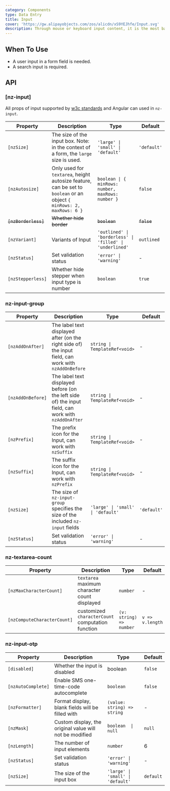 ```yaml
---
category: Components
type: Data Entry
title: Input
cover: 'https://gw.alipayobjects.com/zos/alicdn/xS9YEJhfe/Input.svg'
description: Through mouse or keyboard input content, it is the most basic form field wrapper.
---
```



## When To Use

- A user input in a form field is needed.
- A search input is required.


## API

### [nz-input]

All props of input supported by [w3c standards](https://www.w3schools.com/tags/tag_input.asp) and Angular can used in `nz-input`.

| Property             | Description                                                                                                          | Type                                                     | Default     |
|----------------------|----------------------------------------------------------------------------------------------------------------------|----------------------------------------------------------|-------------|
| `[nzSize]`           | The size of the input box. Note: in the context of a form, the `large` size is used.                                 | `'large' \| 'small' \| 'default'`                        | `'default'` |
| `[nzAutosize]`       | Only used for `textarea`, height autosize feature, can be set to `boolean` or an object `{ minRows: 2, maxRows: 6 }` | `boolean \| { minRows: number, maxRows: number }`        | `false`     |
| ~~`[nzBorderless]`~~ | ~~Whether hide border~~                                                                                              | ~~`boolean`~~                                            | ~~`false`~~ |
| `[nzVariant]`        | Variants of Input                                                                                                    | `'outlined' \| 'borderless' \| 'filled' \| 'underlined'` | `outlined`  |
| `[nzStatus]`         | Set validation status                                                                                                | `'error' \| 'warning'`                                   | -           |
| `[nzStepperless]`    | Whether hide stepper when input type is number                                                                       | `boolean`                                                | `true`      |

### nz-input-group

| Property          | Description                                                                                          | Type                              | Default     |
| ----------------- | ---------------------------------------------------------------------------------------------------- | --------------------------------- | ----------- |
| `[nzAddOnAfter]`  | The label text displayed after (on the right side of) the input field, can work with `nzAddOnBefore` | `string \| TemplateRef<void>`     | -           |
| `[nzAddOnBefore]` | The label text displayed before (on the left side of) the input field, can work with `nzAddOnAfter`  | `string \| TemplateRef<void>`     | -           |
| `[nzPrefix]`      | The prefix icon for the Input, can work with `nzSuffix`                                              | `string \| TemplateRef<void>`     | -           |
| `[nzSuffix]`      | The suffix icon for the Input, can work with `nzPrefix`                                              | `string \| TemplateRef<void>`     | -           |
| `[nzSize]`        | The size of `nz-input-group` specifies the size of the included `nz-input` fields                    | `'large' \| 'small' \| 'default'` | `'default'` |
| `[nzStatus]`      | Set validation status                                                                                | `'error' \| 'warning'`            | -           |

### nz-textarea-count

| Property                    | Description                                      | Type                    | Default         |
| --------------------------- | ------------------------------------------------ | ----------------------- | --------------- |
| `[nzMaxCharacterCount]`     | `textarea` maximum character count displayed     | `number`                | -               |
| `[nzComputeCharacterCount]` | customized `characterCount` computation function | `(v: string) => number` | `v => v.length` |

### nz-input-otp

| Property          | Description                                             | Type                              | Default   |
| ----------------- | ------------------------------------------------------- | --------------------------------- | --------- |
| `[disabled]`      | Whether the input is disabled                           | boolean                           | `false`   |
| `[nzAutoComplete]`| Enable SMS one-time-code autocomplete                  | `boolean`                         | `false`   |
| `[nzFormatter]`   | Format display, blank fields will be filled with ` `    | `(value: string) => string`       | -         |
| `[nzMask]`        | Custom display, the original value will not be modified | `boolean  \| null`                | `null`    |
| `[nzLength]`      | The number of input elements                            | `number`                          | 6         |
| `[nzStatus]`      | Set validation status                                   | `'error' \| 'warning'`            | -         |
| `[nzSize]`        | The size of the input box                               | `'large' \| 'small' \| 'default'` | `default` |
